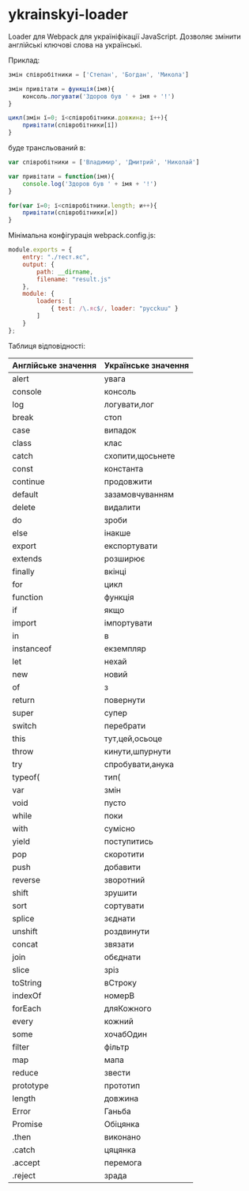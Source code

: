 # ykrainskyi-loader

Loader для Webpack для україніфікації JavaScript. Дозволяє змінити англійські ключові слова на українські.   
   
Приклад:
```javascript
змін співробітники = ['Степан', 'Богдан', 'Микола']

змін привітати = функція(імя){
    консоль.логувати('Здоров був ' + імя + '!')
}

цикл(змін ї=0; ї<співробітники.довжина; ї++){
    привітати(співробітники[ї])
}
```
буде трансльований в:
```javascript
var співробітники = ['Владимир', 'Дмитрий', 'Николай']

var привітати = function(імя){
    console.log('Здоров був ' + імя + '!')
}

for(var ї=0; ї<співробітники.length; и++){
    привітати(співробітники[и])
}
```

Мінімальна конфігурація webpack.config.js:
```javascript
module.exports = {
    entry: "./тест.яс",
    output: {
        path: __dirname,
        filename: "result.js"
    },
    module: {
        loaders: [
            { test: /\.яс$/, loader: "pycckuu" }
        ]
    }
};
```

Таблиця відповідності:   

Англійське значення | Українське значення
------------ | -------------
alert | увага
console | консоль
log | логувати,лог
break | стоп
case | випадок
class | клас
catch | схопити,щосьнете
const | константа
continue | продовжити
default | зазамовчуванням
delete | видалити
do | зроби
else | інакше
export | експортувати
extends | розширює
finally | вкінці
for | цикл
function | функція
if | якщо
import | імпортувати
 in  |  в 
instanceof | екземпляр
let | нехай
new | новий
 of  |  з 
return | повернути
super | супер
switch | перебрати
this | тут,цей,осьоце
throw | кинути,шпурнути
try | спробувати,анука
typeof( | тип(
var  | змін 
void | пусто
while | поки
with | сумісно
yield | поступитись
pop | скоротити
push | добавити
reverse | зворотний
shift | зрушити
sort | сортувати
splice | зєднати
unshift | роздвинути
concat | звязати
join | обєднати 
slice | зріз
toString | вСтроку
indexOf | номерВ
forEach | дляКожного
every | кожний
some | хочабОдин
filter | фільтр
map | мапа
reduce | звести
prototype | прототип
length   | довжина
Error | Ганьба
Promise | Обіцянка
.then | виконано
.catch | цяцянка
.accept | перемога
.reject | зрада

